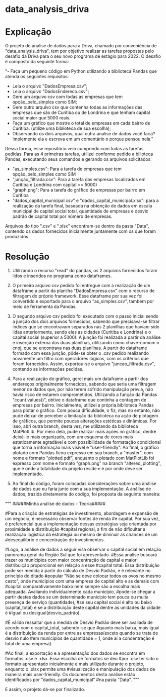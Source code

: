# data_analysis_driva
# Explicação
O projeto de análise de dados para a Driva, chamado por conveniência de "data_analysis_driva", tem por objetivo realizar as tarefas propostas pelo desafio da Driva
para o seu novo programa de estágio para 2022. O desafio é composto da seguinte forma:

"- Faça um pequeno código em Python utilizando a biblioteca Pandas que atenda os seguintes requisitos:

* Leia o arquivo "DadosEmpresa.csv";
* Leia o arquivo "DadosEndereco.csv";
* Gere um arquivo csv com todas as empresas que tem opção_pelo_simples como SIM;
* Gere outro arquivo csv que contenha todas as informações das empresas que são de Curitiba ou de Londrina e que tenham capital social maior que 5000 reais.
* Faça um gráfico que mostre o total de empresas em cada bairro de Curitiba. (utilize uma biblioteca de sua escolha);
* Observando os dois arquivos, qual outra analise de dados você faria? Implemente ela e escreva em um comentário o porque pensou nela."

Dessa forma, esse repositório veio cumprindo com todas as tarefas pedidas. Para as 4 primeiras tarefas, utilizei conforme pedido a bilioteca Pandas, executando
seus comandos e gerando os arquivos solicitados:

- "as_simples.csv": Para a tarefa de empresas que tem opção_pelo_simples como SIM
- "junção_filtrada.csv": Para a tarefa das empresas localizados em Curitiba e Londrina com capital >= 5000)
- "graph.png": Para a tarefa do gráfico de empresas por bairro em Curitiba
- "dados_capital_municipal.csv" e "dados_capital_municipal.xlsx": para a realização da tarefa final, baseada na obtenção de dados em escala municipal de capital social total, quantidade de empresas e desvio padrão de capital total por número de empresas.

Arquivos do tipo ".csv" e ".xlsx" encontram-se dentro da pasta "Data", contendo os dados fornecidos inicialmente juntamente com os que foram produzidos.

# Resolução
1. Utilizando o recurso "read" do pandas, os 2 arquivos fornecidos foram lidos e inseridos no programa como dataframes.

2. O primeiro arquivo csv pedido foi entregue com a realização de um dataframe a partir da planilha "DadosEmpresa.csv" com o recurso de filtragem do próprio
framework. Esse dataframe por sua vez foi convertido e exportado para o arquivo "as_simples.csv", também por meio de ferramenta da Pandas.

3. O segundo arquivo csv pedido foi executado com o passo inicial sendo a junção dos dois arquivos fornecidos, sabendo que precisava-se filtrar índices que se
encontravam separados nas 2 planilhas que haviam sido lidas anteriormente, sendo eles as cidades (Curitiba e Londrina) e o capital social (superior a 5000).
A junção foi realizada a partir da análise e inserção externa das duas planilhas, utilizando como chave-comum o cnpj, que se encontrava nas duas planilhas.
A partir do dataframe formado com essa junção, pôde-se obter o .csv pedido realizando novamente um filtro com operadores lógicos, com os critérios que foram
fornecidos. Assim, exportou-se o arquivo "juncao_filtrada.csv", contendo as informações pedidas.

4. Para a realização do gráfico, gerei mais um dataframe a partir dos endereços originalmente fornecidos, sabendo que seria uma filtragem menor de dados que,
por não terem sofrido manipulação prévia, não havia risco de estarem comprometidos. Utilizando a função da Pandas "count.values()", obtive o dataframe que
continha a contagem de empresas por bairro.
Inicialmente, utilizei a própria biblioteca Pandas para plotar o gráfico. Com pouca dificuldade, o fiz, mas no entanto, não pude deixar de perceber a limitação da biblioteca na ação de plotagem de gráficos, que permite poucas alterações estéticas e dinâmicas.
Por isso, abri outra branch, desta vez, me utilizando da biblioteca MatPlotLib. Por meio dela, pude realizar mais ações no gráfico, dentre deixá-lo mais organizado, com um esquema de cores mais esteticamente agradável e com possibilidade de formatação condicional que torna a informação mais visível e "user-friendly".
Ao final, o gráfico plotado com Pandas ficou expresso em sua branch, a "master", com nome e formato "plotted.pdf", enquanto o plotado com MatPlotLib foi expresso com nome e formato "graph.png" na branch "altered_plotting", que é onde a totalidade do projeto reside e é por onde deve ser implementado.

5. Ao final do código, foram colocadas considerações sobre uma análise de dados que eu faria junto com a sua implementação. A análise de dados, trazida diretamente do código, foi proposta da seguinte maneira:

"""
#####Minha análise de dados - Teoria#####

#Para a criação de estratégias de investimento, abordagem e expansão de um negócio, é necessário observar fontes de renda
#e capital. Por sua vez, é preferencial que a implementação dessas estratégias seja orientada por proximidade e distribuição
#capital regional, a fim de não dificultar a realização logística da estratégia ou mesmo de diminuir as chances de um
#desequilíbrio e concentração de investimentos.
 
#Logo, a análise de dados a seguir visa observar o capital social em relação panorama geral da Região Sul que foi apresentado.
#Essa análise buscará trazer os munícipios com maior concentração de capital e maior distribuição proporcional em relação a esse
#capital total. Essa distribuição pode ser medida à partir do cálculo de Desvio Padrão, e é relevante no princípio do ditado
#popular "Não se deve colocar todos os ovos no mesmo cesto", onde municípios com uma empresa de capital alto e as demais com
#capital comparativamente baixo nem sempre são a escolha mais adequada. Avaliando individualmente  cada município,
#pode-se chegar a partir destes dados se um determinado município tem pouca ou muita presença de serviço (quantidade),
#se seu capital social é alto ou baixo (capital_total) e se a distribuição deste capital dentre as unidades da cidade é
#igual ou desigual(desvio_padrão).

#É válido ressaltar que a medida de Desvio Padrão deve ser avaliada de acordo com o capital_total, sabendo-se que
#quanto mais baixa, mais igual é a distribuição da renda por entre as empresas(exceto quando se trata de desvio nulo
#em municípios de quantidade = 1, onde aí a concentração é total de uma empresa).

#Ao final, a exportação e a apresentação dos dados se encontra em formatos .csv e .xlsx. Essa escolha de formatos se deu
#por .csv ter sido o formato apresentado inicialmente e mais utilizado durante o projeto, enquanto o .xlsx permite uma
#visualização e manipulação dos dados de maneira mais user-friendly. Os documentos desta análise estão identificados por "dados_capital_municipal"
#na pasta "Data".
"""

E assim, o projeto dá-se por finalizado.
